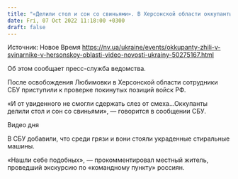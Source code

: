 ```yaml
---
title: "«Делили стол и сон со свиньями». В Херсонской области оккупанты обустроили свою базу в свинарнике — видео"
date: Fri, 07 Oct 2022 11:18:00 +0300
draft: false
---
```

Источник: Новое Время https://nv.ua/ukraine/events/okkupanty-zhili-v-svinarnike-v-hersonskoy-oblasti-video-novosti-ukrainy-50275167.html


Об этом сообщает пресс-служба ведомства.

После освобождения Любимовки в Херсонской области сотрудники СБУ приступили к проверке покинутых позиций войск РФ.

«И от увиденного не смогли сдержать слез от смеха…Оккупанты делили стол и сон со свиньями», — говорится в сообщении СБУ.

 Видео дня   

В СБУ добавили, что среди грязи и вони стояли украденные стиральные машины.

«Нашли себе подобных», — прокомментировал местный житель, проведший экскурсию по «командному пункту» россиян.
